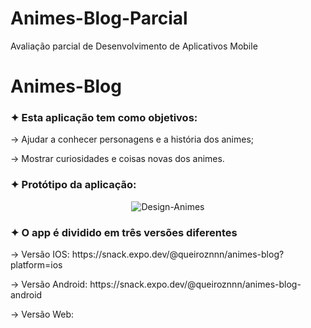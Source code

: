 # Animes-Blog-Parcial
Avaliação parcial de Desenvolvimento de Aplicativos Mobile
<h1>Animes-Blog</h1>
<h3>✦ Esta aplicação tem como objetivos:</h3>
<p>-> Ajudar a conhecer personagens e a história dos animes;</p>
<p>-> Mostrar curiosidades e coisas novas dos animes.</p>

<h3>✦ Protótipo da aplicação:</h3>
<div align="center">
  
  ![Design-Animes](https://github.com/samuelqueiroz21/Animes-Blog-Parcial/assets/128627088/60ddce5b-e0bf-4b65-8c0f-7268b45ebf10)
  
</div>

<h3>✦ O app é dividido em três versões diferentes</h3>
<p>-> Versão IOS: https://snack.expo.dev/@queiroznnn/animes-blog?platform=ios</p>
<p>-> Versão Android: https://snack.expo.dev/@queiroznnn/animes-blog-android</p>
<p>-> Versão Web:</p>
